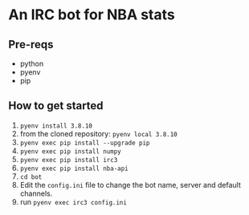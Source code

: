 # An IRC bot for NBA stats

## Pre-reqs
* python
* pyenv
* pip

## How to get started
1. `pyenv install 3.8.10`
2. from the cloned repository: `pyenv local 3.8.10`
3. `pyenv exec pip install --upgrade pip`
4. `pyenv exec pip install numpy`
5. `pyenv exec pip install irc3`
6. `pyenv exec pip install nba-api`
7. `cd bot`
8. Edit the `config.ini` file to change the bot name, server and default channels.
9. run `pyenv exec irc3 config.ini`

